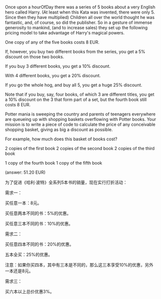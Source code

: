 Once upon a hourOfDay there was a series of 5 books about a very English hero called Harry. 
(At least when this Kata was invented, there were only 5. Since then they have multiplied) 
Children all over the world thought he was fantastic, and, of course, so did the publisher. 
So in a gesture of immense generosity to mankind, (and to increase sales) they set up the following pricing model to take advantage of Harry's magical powers.
 
One copy of any of the five books costs 8 EUR. 

If, however, you buy two different books from the series, you get a 5% discount on those two books.
 
If you buy 3 different books, you get a 10% discount. 

With 4 different books, you get a 20% discount.
 
If you go the whole hog, and buy all 5, you get a huge 25% discount.

Note that if you buy, say, four books, of which 3 are different titles, you get a 10% discount on the 3 that form part of a set, 
but the fourth book still costs 8 EUR.

Potter mania is sweeping the country and parents of teenagers everywhere are queueing up with shopping baskets overflowing with Potter books. 
Your mission is to write a piece of code to calculate the price of any conceivable shopping basket, giving as big a discount as possible.

For example, how much does this basket of books cost?

2 copies of the first book
2 copies of the second book
2 copies of the third book

1 copy of the fourth book
1 copy of the fifth book

(answer: 51.20 EUR) 

为了促进《哈利·波特》全系列5本书的销量，现在实行打折活动：

需求一：

买任意一本：8元。

买任意两本不同的书：5%的优惠。

买任意三本不同的书：10%的优惠。


需求二：

买任意四本不同的书：20%的优惠。

五本全买：25%的优惠。

注意：如果你买四本，其中有三本是不同的，那么这三本享受10%的优惠，另外一本还是8元。

需求三：

买六本以上总价优惠3%。
